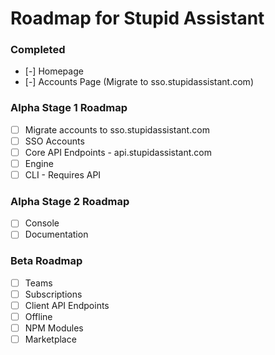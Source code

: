 # Roadmap for Stupid Assistant

### Completed
- [-] Homepage
- [-] Accounts Page (Migrate to sso.stupidassistant.com)

### Alpha Stage 1 Roadmap
- [ ] Migrate accounts to sso.stupidassistant.com
- [ ] SSO Accounts
- [ ] Core API Endpoints - api.stupidassistant.com
- [ ] Engine
- [ ] CLI - Requires API

### Alpha Stage 2 Roadmap
- [ ] Console
- [ ] Documentation

### Beta Roadmap
- [ ] Teams
- [ ] Subscriptions
- [ ] Client API Endpoints
- [ ] Offline
- [ ] NPM Modules
- [ ] Marketplace